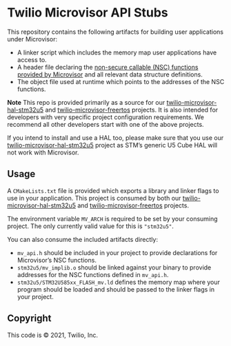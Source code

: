 # Twilio Microvisor API Stubs

This repository contains the following artifacts for building user applications under Microvisor:

- A linker script which includes the memory map user applications have access to.
- A header file declaring the [non-secure callable (NSC) functions provided by Microvisor](https://www.twilio.com/docs/iot/microvisor/api) and all relevant data structure definitions.
- The object file used at runtime which points to the addresses of the NSC functions.

**Note** This repo is provided primarily as a source for our [twilio-microvisor-hal-stm32u5](https://github.com/twilio/twilio-microvisor-hal-stm32u5) and [twilio-microvisor-freertos](https://github.com/twilio/twilio-microvisor-freertos) projects. It is also intended for developers with very specific project configuration requirements. We recommend all other developers start with one of the above projects.

If you intend to install and use a HAL too, please make sure that you use our [twilio-microvisor-hal-stm32u5](https://github.com/twilio/twilio-microvisor-hal-stm32u5) project as STM’s generic U5 Cube HAL will not work with Microvisor.

## Usage

A `CMakeLists.txt` file is provided which exports a library and linker flags to use in
your application. This project is consumed by both our [twilio-microvisor-hal-stm32u5](https://github.com/twilio/twilio-microvisor-hal-stm32u5) and [twilio-microvisor-freertos](https://github.com/twilio/twilio-microvisor-freertos) projects.

The environment variable `MV_ARCH` is required to be set by your consuming project. The only currently valid value for this is `"stm32u5"`.

You can also consume the included artifacts directly:

- `mv_api.h` should be included in your project to provide declarations for Microvisor’s NSC functions.
- `stm32u5/mv_implib.o` should be linked against your binary to provide addresses for the NSC functions defined in `mv_api.h`.
- `stm32u5/STM32U585xx_FLASH_mv.ld` defines the memory map where your program should be loaded and should be passed to the linker flags in your project.

## Copyright

This code is © 2021, Twilio, Inc.